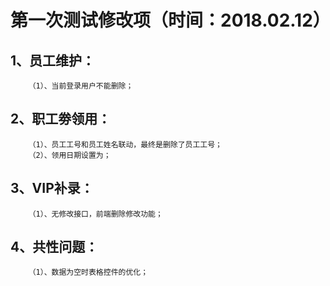 # 第一次测试修改项（时间：2018.02.12）
## 1、员工维护：
        （1）、当前登录用户不能删除；
## 2、职工劵领用：
        （1）、员工工号和员工姓名联动，最终是删除了员工工号；
        （2）、领用日期设置为；
## 3、VIP补录：
        （1）、无修改接口，前端删除修改功能；
## 4、共性问题：
        （1）、数据为空时表格控件的优化；
